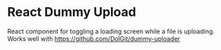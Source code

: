 # React Dummy Upload

React component for toggling a loading screen while a file is uploading. Works well with https://github.com/DolGit/dummy-uploader